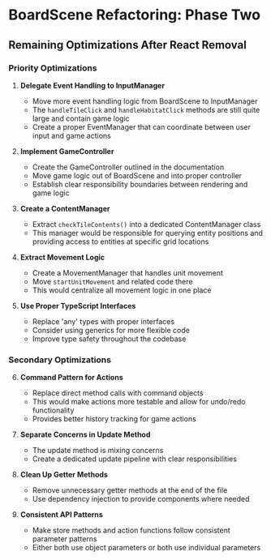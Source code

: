 # BoardScene Refactoring: Phase Two

## Remaining Optimizations After React Removal

### Priority Optimizations

1. **Delegate Event Handling to InputManager**
   - Move more event handling logic from BoardScene to InputManager
   - The `handleTileClick` and `handleHabitatClick` methods are still quite large and contain game logic
   - Create a proper EventManager that can coordinate between user input and game actions

2. **Implement GameController**
   - Create the GameController outlined in the documentation
   - Move game logic out of BoardScene and into proper controller
   - Establish clear responsibility boundaries between rendering and game logic

3. **Create a ContentManager**
   - Extract `checkTileContents()` into a dedicated ContentManager class
   - This manager would be responsible for querying entity positions and providing access to entities at specific grid locations

4. **Extract Movement Logic**
   - Create a MovementManager that handles unit movement
   - Move `startUnitMovement` and related code there
   - This would centralize all movement logic in one place

5. **Use Proper TypeScript Interfaces**
   - Replace 'any' types with proper interfaces
   - Consider using generics for more flexible code
   - Improve type safety throughout the codebase

### Secondary Optimizations

6. **Command Pattern for Actions**
   - Replace direct method calls with command objects
   - This would make actions more testable and allow for undo/redo functionality
   - Provides better history tracking for game actions

7. **Separate Concerns in Update Method**
   - The update method is mixing concerns
   - Create a dedicated update pipeline with clear responsibilities

8. **Clean Up Getter Methods**
   - Remove unnecessary getter methods at the end of the file
   - Use dependency injection to provide components where needed

9. **Consistent API Patterns**
   - Make store methods and action functions follow consistent parameter patterns
   - Either both use object parameters or both use individual parameters